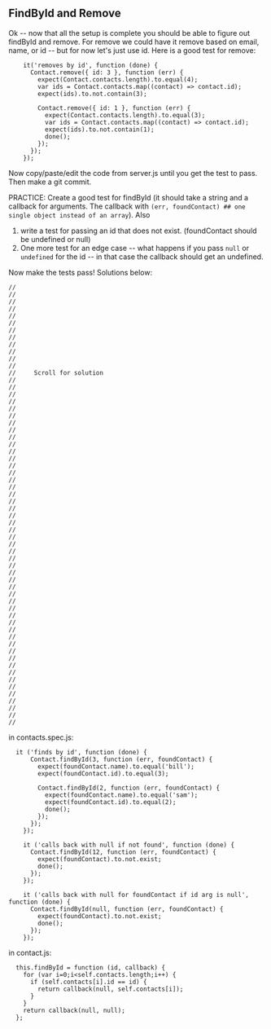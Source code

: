 ## FindById and Remove

Ok -- now that all the setup is complete you should be able to figure out findById and remove.  For remove we could have it remove based on email, name, or id -- but for now let's just use id.  Here is a good test for remove:

```
    it('removes by id', function (done) {
      Contact.remove({ id: 3 }, function (err) {
        expect(Contact.contacts.length).to.equal(4);
        var ids = Contact.contacts.map((contact) => contact.id);
        expect(ids).to.not.contain(3);

        Contact.remove({ id: 1 }, function (err) {
          expect(Contact.contacts.length).to.equal(3);
          var ids = Contact.contacts.map((contact) => contact.id);
          expect(ids).to.not.contain(1);
          done();
        });
      });
    });
```

Now copy/paste/edit the code from server.js until you get the test to pass.  Then make a git commit.

PRACTICE: Create a good test for findById (it should take a string and a callback for arguments.  The  callback with `(err, foundContact) ## one single object instead of an array`). Also 

1. write a test for passing an id that does not exist. (foundContact should be undefined or null)
2. One more test for an edge case -- what happens if you pass `null` or `undefined` for the id -- in that case the callback should get an undefined.

Now make the tests pass!  Solutions below:
```
//
//
//
//
//
//
//
//
//
//
//
//
//     Scroll for solution
//
//
//
//
//
//
//
//
//
//
//
//
//
//
//
//
//
//
//
//
//
//
//
//
//
//
//
//
//
//
//
//
//
//
//
//
//
//
//
//
//
//
//
//
//
//
//
//
//
```
in contacts.spec.js:
```
  it ('finds by id', function (done) {
      Contact.findById(3, function (err, foundContact) {
        expect(foundContact.name).to.equal('bill');
        expect(foundContact.id).to.equal(3);

        Contact.findById(2, function (err, foundContact) {
          expect(foundContact.name).to.equal('sam');
          expect(foundContact.id).to.equal(2);
          done();
        });
      });
    });

    it ('calls back with null if not found', function (done) {
      Contact.findById(12, function (err, foundContact) {
        expect(foundContact).to.not.exist;
        done();
      });
    });

    it ('calls back with null for foundContact if id arg is null', function (done) {
      Contact.findById(null, function (err, foundContact) {
        expect(foundContact).to.not.exist;
        done();
      });
    });
```

in contact.js:
```
  this.findById = function (id, callback) {
    for (var i=0;i<self.contacts.length;i++) {
      if (self.contacts[i].id == id) {
        return callback(null, self.contacts[i]);
      }
    }
    return callback(null, null);
  };
```